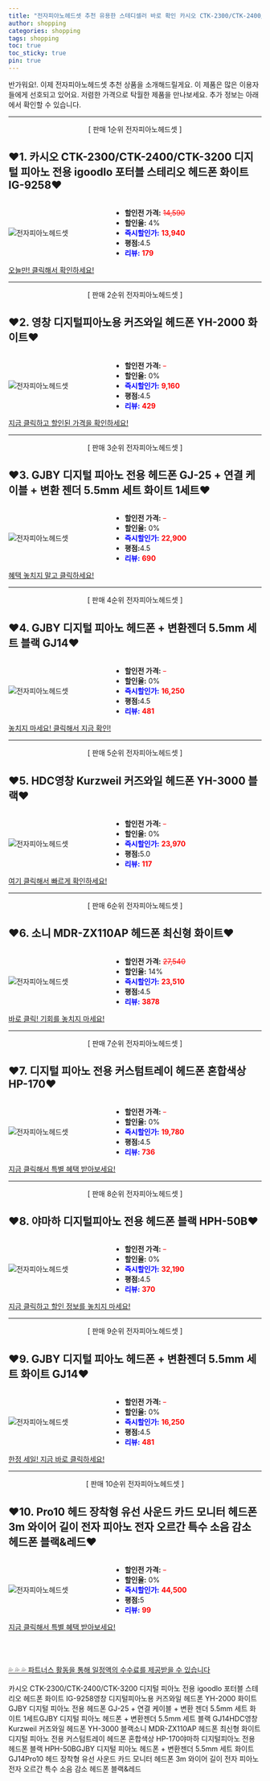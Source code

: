 ```yaml
---
title: "전자피아노헤드셋 추천 유용한 스테디셀러 바로 확인 카시오 CTK-2300/CTK-2400/CTK-3200 디지털 피아노 전용"
author: shopping
categories: shopping
tags: shopping
toc: true
toc_sticky: true
pin: true
---
```

반가워요!. 이제 전자피아노헤드셋 추천 상품을 소개해드릴게요. 이 제품은 많은 이용자들에게 선호되고 있어요. 저렴한 가격으로 탁월한 제품을 만나보세요. 추가 정보는 아래에서 확인할 수 있습니다.

---
<p class="toplist" style="margin: 0 auto; display: block; width: fit-content;">[ 판매 1순위 전자피아노헤드셋 ]</p>

<h2><strong>❤️1. 카시오 CTK-2300/CTK-2400/CTK-3200 디지털 피아노 전용 igoodlo 포터블 스테리오 헤드폰 화이트 IG-9258❤️</strong></h2>

<div style="display: flex; align-items: center;">
    <div style="flex: 0.4;">
        <img src="https://thumbnail9.coupangcdn.com/thumbnails/remote/230x230ex/image/retail/images/2021/02/18/15/0/9bc13b83-2dd5-4208-bd66-88033ba889bd.jpg" alt="전자피아노헤드셋" style="max-width: 100%;">
    </div>
    <div style="flex: 0.6; margin-left: 10px;">
        <ul>
            <li><strong>할인전 가격:</strong> <del style="color: red;">14,590</del></li>
            <li><strong>할인율:</strong> 4%</li>
            <li><span style='color:blue'><strong>즉시할인가:</strong></span> <span style='color:red'><strong>13,940</strong></span></li>
            <li><strong>평점:</strong>4.5</li>
            <li><span style='color:blue'><strong>리뷰:</strong></span> <span style='color:red'><strong>179</strong></span></li>
        </ul>
    </div>
</div>
<div class="center">
    <a href="https://William4Davisa.github.io?lptag=AF9450613&subid=githubio&pageKey=233758194&traceid=V0-153&itemId=742349801&vendorItemId=74037337007" class="myButton">
        오늘만! 클릭해서 확인하세요!
    </a>
</div>


---
<p class="toplist" style="margin: 0 auto; display: block; width: fit-content;">[ 판매 2순위 전자피아노헤드셋 ]</p>

<h2><strong>❤️2. 영창 디지털피아노용 커즈와일 헤드폰 YH-2000 화이트❤️</strong></h2>

<div style="display: flex; align-items: center;">
    <div style="flex: 0.4;">
        <img src="https://thumbnail8.coupangcdn.com/thumbnails/remote/230x230ex/image/retail/images/2022/12/05/11/4/54f42f02-b0a6-4e11-9b01-16abdf0fb9b0.jpg" alt="전자피아노헤드셋" style="max-width: 100%;">
    </div>
    <div style="flex: 0.6; margin-left: 10px;">
        <ul>
            <li><strong>할인전 가격:</strong> <del style="color: red;">-</del></li>
            <li><strong>할인율:</strong> 0%</li>
            <li><span style='color:blue'><strong>즉시할인가:</strong></span> <span style='color:red'><strong>9,160</strong></span></li>
            <li><strong>평점:</strong>4.5</li>
            <li><span style='color:blue'><strong>리뷰:</strong></span> <span style='color:red'><strong>429</strong></span></li>
        </ul>
    </div>
</div>
<div class="center">
    <a href="https://William4Davisa.github.io?lptag=AF9450613&subid=githubio&pageKey=6970835343&traceid=V0-153&itemId=17002584100&vendorItemId=84178536477" class="myButton">
        지금 클릭하고 할인된 가격을 확인하세요!
    </a>
</div>


---
<p class="toplist" style="margin: 0 auto; display: block; width: fit-content;">[ 판매 3순위 전자피아노헤드셋 ]</p>

<h2><strong>❤️3. GJBY 디지털 피아노 전용 헤드폰 GJ-25 + 연결 케이블 + 변환 젠더 5.5mm 세트 화이트 1세트❤️</strong></h2>

<div style="display: flex; align-items: center;">
    <div style="flex: 0.4;">
        <img src="https://thumbnail6.coupangcdn.com/thumbnails/remote/230x230ex/image/retail/images/2020/09/01/10/6/07433f59-a4ab-4f3f-95c4-b5f9674d3e90.jpg" alt="전자피아노헤드셋" style="max-width: 100%;">
    </div>
    <div style="flex: 0.6; margin-left: 10px;">
        <ul>
            <li><strong>할인전 가격:</strong> <del style="color: red;">-</del></li>
            <li><strong>할인율:</strong> 0%</li>
            <li><span style='color:blue'><strong>즉시할인가:</strong></span> <span style='color:red'><strong>22,900</strong></span></li>
            <li><strong>평점:</strong>4.5</li>
            <li><span style='color:blue'><strong>리뷰:</strong></span> <span style='color:red'><strong>690</strong></span></li>
        </ul>
    </div>
</div>
<div class="center">
    <a href="https://William4Davisa.github.io?lptag=AF9450613&subid=githubio&pageKey=2052572903&traceid=V0-153&itemId=3489550667&vendorItemId=71475813092" class="myButton">
        혜택 놓치지 말고 클릭하세요!
    </a>
</div>


---
<p class="toplist" style="margin: 0 auto; display: block; width: fit-content;">[ 판매 4순위 전자피아노헤드셋 ]</p>

<h2><strong>❤️4. GJBY 디지털 피아노 헤드폰 + 변환젠더 5.5mm 세트 블랙 GJ14❤️</strong></h2>

<div style="display: flex; align-items: center;">
    <div style="flex: 0.4;">
        <img src="https://thumbnail8.coupangcdn.com/thumbnails/remote/230x230ex/image/rs_quotation_api/e35c/07516e76f3460e9433cf93b116e65ff3904ecce56b9038d9ba61a13be194.jpg" alt="전자피아노헤드셋" style="max-width: 100%;">
    </div>
    <div style="flex: 0.6; margin-left: 10px;">
        <ul>
            <li><strong>할인전 가격:</strong> <del style="color: red;">-</del></li>
            <li><strong>할인율:</strong> 0%</li>
            <li><span style='color:blue'><strong>즉시할인가:</strong></span> <span style='color:red'><strong>16,250</strong></span></li>
            <li><strong>평점:</strong>4.5</li>
            <li><span style='color:blue'><strong>리뷰:</strong></span> <span style='color:red'><strong>481</strong></span></li>
        </ul>
    </div>
</div>
<div class="center">
    <a href="https://William4Davisa.github.io?lptag=AF9450613&subid=githubio&pageKey=4625575077&traceid=V0-153&itemId=5738212732&vendorItemId=73036902831" class="myButton">
        놓치지 마세요! 클릭해서 지금 확인!
    </a>
</div>


---
<p class="toplist" style="margin: 0 auto; display: block; width: fit-content;">[ 판매 5순위 전자피아노헤드셋 ]</p>

<h2><strong>❤️5. HDC영창 Kurzweil 커즈와일 헤드폰 YH-3000 블랙❤️</strong></h2>

<div style="display: flex; align-items: center;">
    <div style="flex: 0.4;">
        <img src="https://thumbnail10.coupangcdn.com/thumbnails/remote/230x230ex/image/vendor_inventory/7e79/7a4d5ce42588c2826f103872543631d665697fa71cc99b8ac98f96af0ef6.jpg" alt="전자피아노헤드셋" style="max-width: 100%;">
    </div>
    <div style="flex: 0.6; margin-left: 10px;">
        <ul>
            <li><strong>할인전 가격:</strong> <del style="color: red;">-</del></li>
            <li><strong>할인율:</strong> 0%</li>
            <li><span style='color:blue'><strong>즉시할인가:</strong></span> <span style='color:red'><strong>23,970</strong></span></li>
            <li><strong>평점:</strong>5.0</li>
            <li><span style='color:blue'><strong>리뷰:</strong></span> <span style='color:red'><strong>117</strong></span></li>
        </ul>
    </div>
</div>
<div class="center">
    <a href="https://William4Davisa.github.io?lptag=AF9450613&subid=githubio&pageKey=5566324210&traceid=V0-153&itemId=8848953606&vendorItemId=88698274645" class="myButton">
        여기 클릭해서 빠르게 확인하세요!
    </a>
</div>


---
<p class="toplist" style="margin: 0 auto; display: block; width: fit-content;">[ 판매 6순위 전자피아노헤드셋 ]</p>

<h2><strong>❤️6. 소니 MDR-ZX110AP 헤드폰 최신형 화이트❤️</strong></h2>

<div style="display: flex; align-items: center;">
    <div style="flex: 0.4;">
        <img src="https://thumbnail9.coupangcdn.com/thumbnails/remote/230x230ex/image/retail/images/894749408172931-4d47beb9-f0ae-473a-8c59-4f7a4cbac7a6.jpg" alt="전자피아노헤드셋" style="max-width: 100%;">
    </div>
    <div style="flex: 0.6; margin-left: 10px;">
        <ul>
            <li><strong>할인전 가격:</strong> <del style="color: red;">27,540</del></li>
            <li><strong>할인율:</strong> 14%</li>
            <li><span style='color:blue'><strong>즉시할인가:</strong></span> <span style='color:red'><strong>23,510</strong></span></li>
            <li><strong>평점:</strong>4.5</li>
            <li><span style='color:blue'><strong>리뷰:</strong></span> <span style='color:red'><strong>3878</strong></span></li>
        </ul>
    </div>
</div>
<div class="center">
    <a href="https://William4Davisa.github.io?lptag=AF9450613&subid=githubio&pageKey=66711075&traceid=V0-153&itemId=224001847&vendorItemId=3544149380" class="myButton">
        바로 클릭! 기회를 놓치지 마세요!
    </a>
</div>


---
<p class="toplist" style="margin: 0 auto; display: block; width: fit-content;">[ 판매 7순위 전자피아노헤드셋 ]</p>

<h2><strong>❤️7. 디지털 피아노 전용 커스텀트레이 헤드폰 혼합색상 HP-170❤️</strong></h2>

<div style="display: flex; align-items: center;">
    <div style="flex: 0.4;">
        <img src="https://thumbnail9.coupangcdn.com/thumbnails/remote/230x230ex/image/retail/images/2020/03/23/14/0/b6969278-5712-43d0-bd5c-b230e551d10e.jpg" alt="전자피아노헤드셋" style="max-width: 100%;">
    </div>
    <div style="flex: 0.6; margin-left: 10px;">
        <ul>
            <li><strong>할인전 가격:</strong> <del style="color: red;">-</del></li>
            <li><strong>할인율:</strong> 0%</li>
            <li><span style='color:blue'><strong>즉시할인가:</strong></span> <span style='color:red'><strong>19,780</strong></span></li>
            <li><strong>평점:</strong>4.5</li>
            <li><span style='color:blue'><strong>리뷰:</strong></span> <span style='color:red'><strong>736</strong></span></li>
        </ul>
    </div>
</div>
<div class="center">
    <a href="https://William4Davisa.github.io?lptag=AF9450613&subid=githubio&pageKey=8022112458&traceid=V0-153&itemId=2459978891&vendorItemId=70453491143" class="myButton">
        지금 클릭해서 특별 혜택 받아보세요!
    </a>
</div>


---
<p class="toplist" style="margin: 0 auto; display: block; width: fit-content;">[ 판매 8순위 전자피아노헤드셋 ]</p>

<h2><strong>❤️8. 야마하 디지털피아노 전용 헤드폰 블랙 HPH-50B❤️</strong></h2>

<div style="display: flex; align-items: center;">
    <div style="flex: 0.4;">
        <img src="https://thumbnail7.coupangcdn.com/thumbnails/remote/230x230ex/image/vendor_inventory/d381/2ce15a7b285923c883a2d7a8e298a3440ec6b43418db8f001579e80b08ec.jpg" alt="전자피아노헤드셋" style="max-width: 100%;">
    </div>
    <div style="flex: 0.6; margin-left: 10px;">
        <ul>
            <li><strong>할인전 가격:</strong> <del style="color: red;">-</del></li>
            <li><strong>할인율:</strong> 0%</li>
            <li><span style='color:blue'><strong>즉시할인가:</strong></span> <span style='color:red'><strong>32,190</strong></span></li>
            <li><strong>평점:</strong>4.5</li>
            <li><span style='color:blue'><strong>리뷰:</strong></span> <span style='color:red'><strong>370</strong></span></li>
        </ul>
    </div>
</div>
<div class="center">
    <a href="https://William4Davisa.github.io?lptag=AF9450613&subid=githubio&pageKey=1318464441&traceid=V0-153&itemId=2338450809&vendorItemId=81553158743" class="myButton">
        지금 클릭하고 할인 정보를 놓치지 마세요!
    </a>
</div>


---
<p class="toplist" style="margin: 0 auto; display: block; width: fit-content;">[ 판매 9순위 전자피아노헤드셋 ]</p>

<h2><strong>❤️9. GJBY 디지털 피아노 헤드폰 + 변환젠더 5.5mm 세트 화이트 GJ14❤️</strong></h2>

<div style="display: flex; align-items: center;">
    <div style="flex: 0.4;">
        <img src="https://thumbnail6.coupangcdn.com/thumbnails/remote/230x230ex/image/rs_quotation_api/6a85/c5d22e6fd98145599bf538c1181606bc1e16ec39f3c1d62d58115b9024c1.jpg" alt="전자피아노헤드셋" style="max-width: 100%;">
    </div>
    <div style="flex: 0.6; margin-left: 10px;">
        <ul>
            <li><strong>할인전 가격:</strong> <del style="color: red;">-</del></li>
            <li><strong>할인율:</strong> 0%</li>
            <li><span style='color:blue'><strong>즉시할인가:</strong></span> <span style='color:red'><strong>16,250</strong></span></li>
            <li><strong>평점:</strong>4.5</li>
            <li><span style='color:blue'><strong>리뷰:</strong></span> <span style='color:red'><strong>481</strong></span></li>
        </ul>
    </div>
</div>
<div class="center">
    <a href="https://William4Davisa.github.io?lptag=AF9450613&subid=githubio&pageKey=4625575077&traceid=V0-153&itemId=5738212726&vendorItemId=73036902818" class="myButton">
        한정 세일! 지금 바로 클릭하세요!
    </a>
</div>


---
<p class="toplist" style="margin: 0 auto; display: block; width: fit-content;">[ 판매 10순위 전자피아노헤드셋 ]</p>

<h2><strong>❤️10. Pro10 헤드 장착형 유선 사운드 카드 모니터 헤드폰 3m 와이어 길이 전자 피아노 전자 오르간 특수 소음 감소 헤드폰 블랙&레드❤️</strong></h2>

<div style="display: flex; align-items: center;">
    <div style="flex: 0.4;">
        <img src="https://thumbnail7.coupangcdn.com/thumbnails/remote/230x230ex/image/vendor_inventory/ef53/ed3cd910a4dd2edb3d854e733d95f039ae07e4852d07e060b9d9284dd11e.png" alt="전자피아노헤드셋" style="max-width: 100%;">
    </div>
    <div style="flex: 0.6; margin-left: 10px;">
        <ul>
            <li><strong>할인전 가격:</strong> <del style="color: red;">-</del></li>
            <li><strong>할인율:</strong> 0%</li>
            <li><span style='color:blue'><strong>즉시할인가:</strong></span> <span style='color:red'><strong>44,500</strong></span></li>
            <li><strong>평점:</strong>5</li>
            <li><span style='color:blue'><strong>리뷰:</strong></span> <span style='color:red'><strong>99</strong></span></li>
        </ul>
    </div>
</div>
<div class="center">
    <a href="https://William4Davisa.github.io?lptag=AF9450613&subid=githubio&pageKey=8054857290&traceid=V0-153&itemId=22603471671&vendorItemId=89705454304" class="myButton">
        지금 클릭해서 특별 혜택 받아보세요!
    </a>
</div>

<br><br><br>[💦 💦 💦 파트너스 활동을 통해 일정액의 수수료를 제공받을 수 있습니다](https://link.coupang.com/a/bcpT2c)<br><br>카시오 CTK-2300/CTK-2400/CTK-3200 디지털 피아노 전용 igoodlo 포터블 스테리오 헤드폰 화이트 IG-9258영창 디지털피아노용 커즈와일 헤드폰 YH-2000 화이트GJBY 디지털 피아노 전용 헤드폰 GJ-25 + 연결 케이블 + 변환 젠더 5.5mm 세트 화이트 1세트GJBY 디지털 피아노 헤드폰 + 변환젠더 5.5mm 세트 블랙 GJ14HDC영창 Kurzweil 커즈와일 헤드폰 YH-3000 블랙소니 MDR-ZX110AP 헤드폰 최신형 화이트디지털 피아노 전용 커스텀트레이 헤드폰 혼합색상 HP-170야마하 디지털피아노 전용 헤드폰 블랙 HPH-50BGJBY 디지털 피아노 헤드폰 + 변환젠더 5.5mm 세트 화이트 GJ14Pro10 헤드 장착형 유선 사운드 카드 모니터 헤드폰 3m 와이어 길이 전자 피아노 전자 오르간 특수 소음 감소 헤드폰 블랙&레드